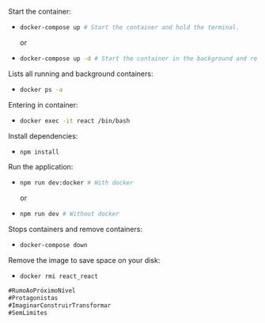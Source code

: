 Start the container:

- ```bash
  docker-compose up # Start the container and hold the terminal.
  ```
  or
- ```bash
  docker-compose up -d # Start the container in the background and release the terminal.
  ```

Lists all running and background containers:

- ```bash
  docker ps -a
  ```

Entering in container:

- ```bash
  docker exec -it react /bin/bash
  ```

Install dependencies:

- ```bash
  npm install
  ```

Run the application:

- ```bash
  npm run dev:docker # With docker
  ```
  or
- ```bash
  npm run dev # Without docker
  ```

Stops containers and remove containers:

- ```bash
  docker-compose down
  ```

Remove the image to save space on your disk:

- ```bash
  docker rmi react_react
  ```

```markdown
#RumoAoPróximoNível
#Protagonistas
#ImaginarConstruirTransformar
#SemLimites
```
